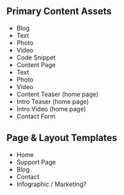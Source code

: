 ## Primary Content Assets
- Blog
 - Text
 - Photo
 - Video
 - Code Snippet
- Content Page
 - Text
 - Photo
 - Video
- Content Teaser (home page)
- Intro Teaser (home page)
- Intro Video (home page)
- Contact Form

## Page & Layout Templates
- Home
- Support Page
- Blog
- Contact
- Infographic / Marketing?

